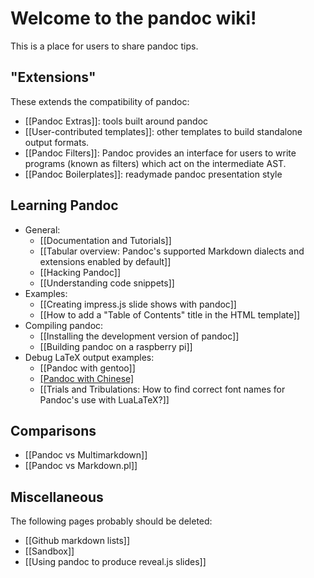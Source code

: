 # Welcome to the pandoc wiki!

This is a place for users to share pandoc tips.

## "Extensions" ##

These extends the compatibility of pandoc:

- [[Pandoc Extras]]: tools built around pandoc
- [[User-contributed templates]]: other templates to build standalone output formats.
- [[Pandoc Filters]]: Pandoc provides an interface for users to write programs (known as filters) which act on the intermediate AST.
- [[Pandoc Boilerplates]]: readymade pandoc presentation style

## Learning Pandoc ##

- General:
	- [[Documentation and Tutorials]]
	- [[Tabular overview: Pandoc's supported Markdown dialects and extensions enabled by default]]
	- [[Hacking Pandoc]]
	- [[Understanding code snippets]]
- Examples:
	- [[Creating impress.js slide shows with pandoc]]
	- [[How to add a "Table of Contents" title in the HTML template]]
- Compiling pandoc:
	- [[Installing the development version of pandoc]]
	- [[Building pandoc on a raspberry pi]]
- Debug LaTeX output examples:
	- [[Pandoc with gentoo]]
	- [[Pandoc with Chinese]](简体中文)
	- [[Trials and Tribulations: How to find correct font names for Pandoc's use with LuaLaTeX?]]


## Comparisons ##

- [[Pandoc vs Multimarkdown]]
- [[Pandoc vs Markdown.pl]]

## Miscellaneous ##

The following pages probably should be deleted:

- [[Github markdown lists]]
- [[Sandbox]]
- [[Using pandoc to produce reveal.js slides]]